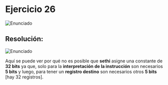 # Ejercicio 26

![Enunciado](https://github.com/Lukas-De-Angelis-Riva/Estructura-Assembly/blob/master/Ejercicio26/Enunciado.JPG)


## Resolución:
![Enunciado](https://github.com/Lukas-De-Angelis-Riva/Estructura-Assembly/blob/master/Ejercicio26/ResolucionEj26.png)

Aquí se puede ver por qué no es posible que **sethi** asigne una constante de **32 bits** ya que, solo para la **interpretación de la instrucción** son necesarios **5 bits** y luego, para tener un **registro destino** son necesarios otros **5 bits** [hay 32 registros].
